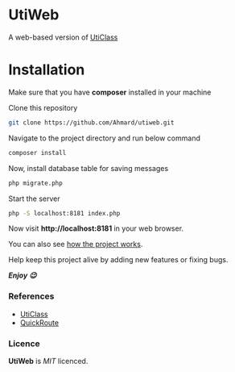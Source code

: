 # UtiWeb
A web-based version of [UtiClass](http://github.com/Ahmard/uticlass)

# Installation
Make sure that you have **composer** installed in your machine

Clone this repository
```bash
git clone https://github.com/Ahmard/utiweb.git
```
Navigate to the project directory and run below command
```bash
composer install
```
Now, install database table for saving messages
```bash
php migrate.php
```

Start the server
```bash
php -S localhost:8181 index.php
```

Now visit **http://localhost:8181** in your web browser.

You can also see [how the project works](HOW_IT_WORKS.md).

Help keep this project alive by adding new features or fixing bugs.

**_Enjoy 😉_**

### References
- [UtiClass](http://github.com/Ahmard/uticlass)
- [QuickRoute](https://github.com/Ahmard/quick-route)

### Licence
**UtiWeb** is _MIT_ licenced.